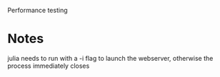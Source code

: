 Performance testing

# Notes

julia needs to run with a -i flag to launch the webserver, otherwise the process immediately closes
